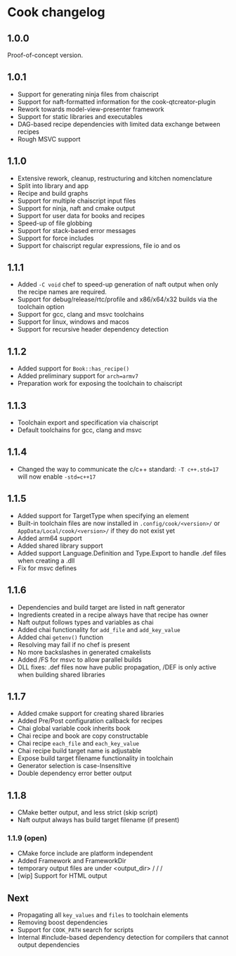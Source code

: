 Cook changelog
==============

## 1.0.0

Proof-of-concept version.

## 1.0.1

* Support for generating ninja files from chaiscript
* Support for naft-formatted information for the cook-qtcreator-plugin
* Rework towards model-view-presenter framework
* Support for static libraries and executables
* DAG-based recipe dependencies with limited data exchange between recipes
* Rough MSVC support

## 1.1.0

* Extensive rework, cleanup, restructuring and kitchen nomenclature
* Split into library and app
* Recipe and build graphs
* Support for multiple chaiscript input files
* Support for ninja, naft and cmake output
* Support for user data for books and recipes
* Speed-up of file globbing
* Support for stack-based error messages
* Support for force includes
* Support for chaiscript regular expressions, file io and os

## 1.1.1

* Added `-C void` chef to speed-up generation of naft output when only the recipe names are required.
* Support for debug/release/rtc/profile and x86/x64/x32 builds via the toolchain option
* Support for gcc, clang and msvc toolchains
* Support for linux, windows and macos
* Support for recursive header dependency detection

## 1.1.2

* Added support for `Book::has_recipe()`
* Added preliminary support for `arch=armv7`
* Preparation work for exposing the toolchain to chaiscript

## 1.1.3

* Toolchain export and specification via chaiscript
* Default toolchains for gcc, clang and msvc

## 1.1.4

* Changed the way to communicate the c/c++ standard: `-T c++.std=17` will now enable `-std=c++17`

## 1.1.5

* Added support for TargetType when specifying an element
* Built-in toolchain files are now installed in `.config/cook/<version>/` or `AppData/Local/cook/<version>/` if they do not exist yet
* Added arm64 support
* Added shared library support
* Added support Language.Definition and Type.Export to handle .def files when creating a .dll
* Fix for msvc defines

## 1.1.6

* Dependencies and build target are listed in naft generator
* Ingredients created in a recipe always have that recipe has owner
* Naft output follows types and variables as chai
* Added chai functionality for `add_file` and `add_key_value`
* Added chai `getenv()` function
* Resolving may fail if no chef is present
* No more backslashes in generated cmakelists
* Added /FS for msvc to allow parallel builds
* DLL fixes: .def files now have public propagation, /DEF is only active when building shared libraries

## 1.1.7

* Added cmake support for creating shared libraries
* Added Pre/Post configuration callback for recipes
* Chai global variable cook inherits book
* Chai recipe and book are copy constructable
* Chai recipe `each_file` and `each_key_value`
* Chai recipe build target name is adjustable
* Expose build target filename functionality in toolchain
* Generator selection is case-InsensItive
* Double dependency error better output 

## 1.1.8

* CMake better output, and less strict (skip script)
* Naft output always has build target filename (if present)

### 1.1.9 (open)

* CMake force include are platform independent
* Added Framework and FrameworkDir
* temporary output files are under <output_dir> / <recipe> / <md5 of dir> / <rel>
* [wip] Support for HTML output

## Next

* Propagating all `key_values` and `files` to toolchain elements
* Removing boost dependencies
* Support for `COOK_PATH` search for scripts
* Internal #include-based dependency detection for compilers that cannot output dependencies
